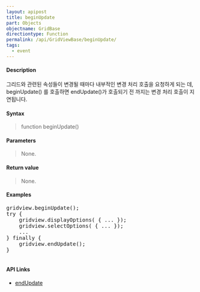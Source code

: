 ```yaml
---
layout: apipost
title: beginUpdate
part: Objects
objectname: GridBase
directiontype: Function
permalink: /api/GridViewBase/beginUpdate/
tags:
  - event
---
```



#### Description

 그리드와 관련된 속성들이 변경될 때마다 내부적인 변경 처리 호출을 요청하게 되는 데,   
 beginUpdate() 를 호출하면 endUpdate()가 호출되기 전 까지는 변경 처리 호출이 지연됩니다.  

#### Syntax

> function beginUpdate()  

#### Parameters

> None.  

#### Return value

> None.  

#### Examples 

<pre class="prettyprint">
gridview.beginUpdate();
try {
    gridview.displayOptions( { ... });
    gridview.selectOptions( { ... });
    ...
} finally {
    gridview.endUpdate();
}

</pre>

#### API Links

* [endUpdate](/api/GridBase/endUpdate)



